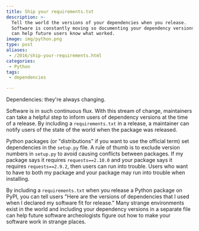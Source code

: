 ```yaml
---
title: Ship your requirements.txt
description: >-
  Tell the world the versions of your dependencies when you release.
  Software is constantly moving so documenting your dependency versions
  can help future users know what worked.
image: img/python.png
type: post
aliases:
 - /2016/ship-your-requirements.html
categories:
 - Python
tags:
 - dependencies

---
```

Dependencies: they're always changing.

Software is in such continuous flux.
With this stream of change,
maintainers can take a helpful step
to inform users
of dependency versions
at the time of a release.
By including a `requirements.txt` in a release,
a maintainer can notify users
of the state of the world
when the package was released.

Python packages
(or "distributions" if you want to use the official term)
set dependencies
in the `setup.py` file.
A rule of thumb is to exclude version numbers
in `setup.py`
to avoid causing conflicts between packages.
If my package says it requires `requests==2.10.0`
and your package says it requires `requests==2.9.2`,
then users can run into trouble.
Users who want to have to both my package and your package
may run into trouble when installing.

By including a `requirements.txt`
when you release a Python package
on PyPI,
you can tell users
"Here are the versions of dependencies
that I used
when I declared my software fit for release."
Many strange environments exist in the world
and including your dependency versions
in a separate file
can help future software archeologists
figure out how to make your software work
in strange places.

